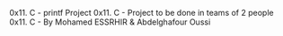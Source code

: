 0x11. C - printf Project
0x11. C - Project to be done in teams of 2 people
0x11. C - By Mohamed ESSRHIR & Abdelghafour Oussi
